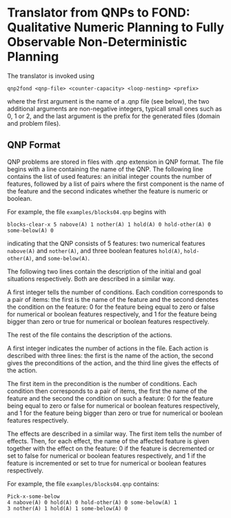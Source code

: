 # Translator from QNPs to FOND: Qualitative Numeric Planning to Fully Observable Non-Deterministic Planning

The translator is invoked using

```
qnp2fond <qnp-file> <counter-capacity> <loop-nesting> <prefix>
```

where the first argument is the name of a .qnp file (see below), 
the two additional arguments are non-negative integers, typicall
small ones such as 0, 1 or 2, and the last argument is the prefix
for the generated files (domain and problem files).


## QNP Format

QNP problems are stored in files with .qnp extension in QNP format.
The file begins with a line containing the name of the QNP. The
following line contains the list of used features: an initial integer
counts the number of features, followed by a list of pairs
where the first component is the name of the feature and the
second indicates whether the feature is numeric or boolean.

For example, the file ```examples/blocks04.qnp``` begins with

``
blocks-clear-x
5 nabove(A) 1 nother(A) 1 hold(A) 0 hold-other(A) 0 some-below(A) 0
``

indicating that the QNP consists of 5 features: two numerical
features ```nabove(A)``` and ```nother(A)```, and three boolean
features ```hold(A)```, ```hold-other(A)```, and ```some-below(A)```.

The following two lines contain the description of the initial and
goal situations respectively. Both are described in a similar way.

A first integer tells the number of conditions. Each condition
corresponds to a pair of items: the first is the name of the
feature and the second denotes the condition on the feature:
0 for the feature being equal to zero or false for numerical
or boolean features respectively, and 1 for the feature being
bigger than zero or true for numerical or boolean features
respectively.

The rest of the file contains the description of the actions.

A first integer indicates the number of actions in the file.
Each action is described with three lines: the first is the
name of the action, the second gives the preconditions of the
action, and the third line gives the effects of the action.

The first item in the precondition is the number of conditions.
Each condition then corresponds to a pair of items, the first
the name of the feature and the second the condition on such
a feature: 0 for the feature being equal to zero or false
for numerical or boolean features respectively, and 1 for
the feature being bigger than zero or true for numerical
or boolean features respectively.

The effects are described in a similar way. The first item
tells the number of effects. Then, for each effect, the
name of the affected feature is given together with the
effect on the feature: 0 if the feature is decremented
or set to false for numerical or boolean features respectively,
and 1 if the feature is incremented or set to true for
numerical or boolean features respectively.

For example, the file ```examples/blocks04.qnp``` contains:

```
Pick-x-some-below
4 nabove(A) 0 hold(A) 0 hold-other(A) 0 some-below(A) 1
3 nother(A) 1 hold(A) 1 some-below(A) 0
```



